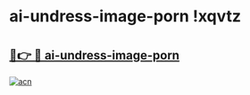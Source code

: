 # ai-undress-image-porn !xqvtz

# <h2><a href="https://hewkv6.esa.edu.pl?title=ai-undress-image-porn&ref=xqvtz">🔗👉 🔴 ai-undress-image-porn</a></h2>

[![acn](https://github.com/user-attachments/assets/0f9c940e-d8b0-45ae-aac7-cd30a18b3e1c)](https://hewkv6.esa.edu.pl?title=ai-undress-image-porn&ref=xqvtz)

